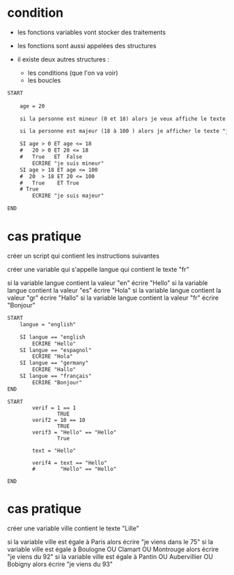 # condition 

- les fonctions variables vont stocker des traitements 
- les fonctions sont aussi appelées des structures 

- il existe deux autres structures : 
    - les conditions (que l'on va voir)
    - les boucles 


```txt
START
    
    age = 20 

    si la personne est mineur (0 et 18) alors je veux affiche le texte "je suis mineur"

    si la personne est majeur (18 à 100 ) alors je afficher le texte "je suis majeur"

    SI age > 0 ET age <= 18
    #   20 > 0 ET 20 <= 18
    #   True   ET  False 
        ECRIRE "je suis mineur"
    SI age > 18 ET age <= 100
    #  20  > 18 ET 20 <= 100
    #   True    ET True 
    # True 
        ECRIRE "je suis majeur"

END
```

# cas pratique 

créer un script qui contient les instructions suivantes 

créer une variable qui s'appelle langue qui contient le texte "fr"


si la variable langue contient la valeur "en" écrire "Hello"
si la variable langue contient la valeur "es" écrire "Hola"
si la variable langue contient la valeur "gr" écrire "Hallo"
si la variable langue contient la valeur "fr" écrire "Bonjour"

```txt
START
    langue = "english"

    SI langue == "english
        ECRIRE "Hello"
    SI langue == "espagnol"
        ECRIRE "Hola"
    SI langue == "germany"
        ECRIRE "Hallo"
    SI langue == "français"
        ECRIRE "Bonjour"
END
```



```
START
        verif = 1 == 1
                TRUE
        verif2 = 10 == 10 
                TRUE
        verif3 = "Hello" == "Hello"
                True 

        text = "Hello"

        verif4 = text == "Hello"
        #        "Hello" == "Hello"

END
```


# cas pratique 

créer une variable ville contient le texte "Lille"

si la variable ville est égale à Paris alors écrire "je viens dans le 75"
si la variable ville est égale à Boulogne OU Clamart OU Montrouge alors écrire "je viens du 92"
si la variable ville est égale à Pantin OU Aubervillier OU Bobigny alors écrire "je viens du 93"